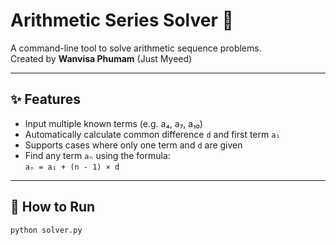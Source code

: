 # Arithmetic Series Solver 🧮

A command-line tool to solve arithmetic sequence problems.  
Created by **Wanvisa Phumam** (Just Myeed)

---

## ✨ Features

- Input multiple known terms (e.g. a₄, a₇, a₁₀)
- Automatically calculate common difference `d` and first term `a₁`
- Supports cases where only one term and `d` are given
- Find any term `aₙ` using the formula:  
  `aₙ = a₁ + (n - 1) × d`

---

## 🚀 How to Run

```bash
python solver.py
